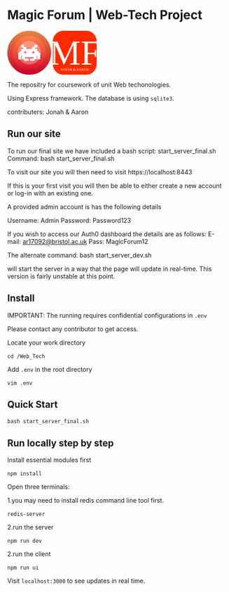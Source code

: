 
# Magic Forum | Web-Tech Project

<img src="https://github.com/JonahLyu/Web-Tech/blob/master/public/logo.svg" width = "100" height = "100" alt="logo1" align=center style="display:inline;"/> <img src="https://github.com/JonahLyu/Web-Tech/blob/master/public/logo2.svg" width = "100" height = "100" alt="logo2" align=center style="display:inline;"/>

The repositry for coursework of unit Web techonologies.

Using Express framework. The database is using `sqlite3`.

contributers: Jonah & Aaron

## Run our site

To run our final site we have included a bash script: start_server_final.sh
Command:
bash start_server_final.sh

To visit our site you will then need to visit https://localhost:8443

If this is your first visit you will then be able to either create a new account or log-in with an existing one.

A provided admin account is has the following details

Username: Admin
Password: Password123

If you wish to access our Auth0 dashboard the details are as follows:
E-mail: ar17092@bristol.ac.uk
Pass: MagicForum12

The alternate command:
bash start_server_dev.sh

will start the server in a way that the page will update in real-time.
This version is fairly unstable at this point.


## Install

IMPORTANT: The running requires confidential configurations in `.env`

Please contact any contributor to get access.

Locate your work directory

```shell
cd /Web_Tech
```

Add `.env` in the root directory

```shell
vim .env
```

## Quick Start
```shell
bash start_server_final.sh
```


## Run locally step by step

Install essential modules first

```shell
npm install
```

Open three terminals:

1.you may need to install redis command line tool first.
```shell
redis-server
```

2.run the server
```shell
npm run dev
```

2.run the client
```shell
npm run ui
```
Visit `localhost:3000` to see updates in real time.

